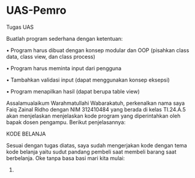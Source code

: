 # UAS-Pemro

Tugas UAS

Buatlah program sederhana dengan ketentuan:

• Program harus dibuat dengan konsep modular dan OOP (pisahkan class data, class view, dan class process)

• Program harus meminta input dari pengguna

• Tambahkan validasi input (dapat menggunakan konsep eksepsi)

• Program menapilkan hasil (dapat berupa table view)

Assalamualaikum Warahmatullahi Wabarakatuh, perkenalkan nama saya Faiq Zainal Ridho dengan NIM 312410484 yang berada di kelas TI.24.A.5 akan menjelaskan menjelaskan kode program yang diperintahkan oleh bapak dosen pengampu. Berikut penjelasannya:

KODE BELANJA

Sesuai dengan tugas diatas, saya sudah mengerjakan kode dengan tema kode belanja yaitu sudut pandang pembeli saat membeli barang saat berbelanja. Oke tanpa basa basi mari kita mulai:

1. 
